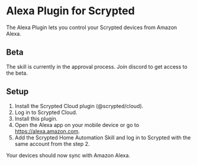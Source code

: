 # Alexa Plugin for Scrypted

The Alexa Plugin lets you control your Scrypted devices from Amazon Alexa.

## Beta

The skill is currently in the approval process. Join discord to get access to the beta.

## Setup

1. Install the Scrypted Cloud plugin (@scrypted/cloud).
2. Log in to Scrypted Cloud.
3. Install this plugin.
4. Open the Alexa app on your mobile device or go to https://alexa.amazon.com.
5. Add the Scrypted Home Automation Skill and log in to Scrypted with the same account from the step 2.

Your devices should now sync with Amazon Alexa.
